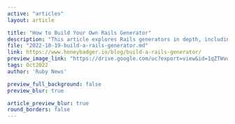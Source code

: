 ```yaml
---
active: "articles"
layout: article

title: "How to Build Your Own Rails Generator"
description: "This article explores Rails generators in depth, including how to build a generator from scratch."
file: "2022-10-19-build-a-rails-generator.md"
link: https://www.honeybadger.io/blog/build-a-rails-generator/ 
preview_image_link: "https://drive.google.com/uc?export=view&id=1qZTWvujs1ItX-Zg7V1buJ8NReil3rOyz"
tags: Oct2022
author: 'Ruby News'

preview_full_background: false
preview_blur: true

article_preview_blur: true
round_borders: false
---
```

